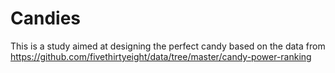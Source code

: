 # Candies
This is a study aimed at designing the perfect candy based on the data from https://github.com/fivethirtyeight/data/tree/master/candy-power-ranking
